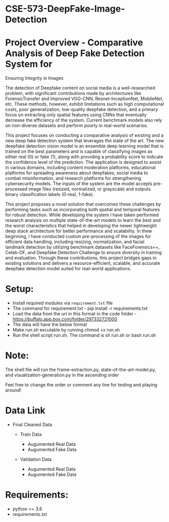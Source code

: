 # CSE-573-DeepFake-Image-Detection

# Project Overview - Comparative Analysis of Deep Fake Detection System for
Ensuring Integrity in Images

The detection of Deepfake content on social media is a well-researched problem, 
with significant contributions made by architectures like ForensicTransfer and Improved VGG-CNN, 
Resnet-InceptionNet, MobileNet, etc. These methods, however, exhibit limitations such as high computational costs, 
poor generalization, low-quality deepfake detection, and a primary focus on extracting only spatial features using 
CNNs that eventually decrease the efficiency of the system. Current benchmark models also rely on non-diverse datasets
 and perform poorly in real-world scenarios.

This project focuses on conducting a comparative analysis of existing and a new deep fake detection system that 
leverages the state of the art. The new deepfake detection vision model is an ensemble deep learning model that is 
trained on the best parameters and is capable of classifying images as either real (0) or fake (1), along with 
providing a probability score to indicate the confidence level of the prediction. The application is designed to 
assist in various domains, including content moderation platforms, educational platforms for spreading awareness 
about deepfakes, social media to combat misinformation, and research platforms for strengthening cybersecurity models. 
The inputs of the system are the model accepts pre-processed image files (resized, normalized, or grayscale) and 
outputs binary classification labels (0-real, 1-fake).

This project proposes a novel solution that overcomes these challenges by performing tasks such as incorporating 
both spatial and temporal features for robust detection. While developing the system I have taken performed research 
analysis on multiple state-of-the-art models to learn the best and the worst characteristics that helped in developing 
the newer lightweight deep stack architecture for better performance and scalability. 
In thew beginning, I have conducted custom pre-processing of the images for efficient data handling, 
including resizing, normalization, and facial landmark detection by utilizing benchmark datasets like 
FaceForensics++, Celeb-DF, and Deepfake Detection Challenge to ensure diversity in training and evaluation.
Through these contributions, this project bridges gaps in existing solutions and delivers a resource-efficient, 
scalable, and accurate deepfake detection model suited for real-world applications.




# Setup:

- Install required modules via `requirement.txt` file
- The command for requirement.txt - pip install -r requirements.txt
- Load the data from the url in this format in the code folder - https://buffalo.app.box.com/folder/297332721000
- The data will have the below format
- Make run.sh excutable by running chmod +x run.sh 
- Run the shell script run.sh. The command is sh run.sh or bash run.sh


# Note:

The shell file will run the frame-extraction.py, state-of-the-art-model.py, and visualization-generation.py in the ascending order

Feel free to change the order or comment any line for testing and playing around!


# Data Link

- Final Cleaned Data 
    - Train Data
        - Augumented Real Data
        - Augumented Fake Data

    - Validation Data
        - Augumented Real Data
        - Augumented Fake Data

# Requirements:

- python >= 3.6
- requirements.txt
